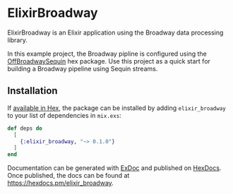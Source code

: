 # ElixirBroadway

ElixirBroadway is an Elixir application using the Broadway data processing library.

In this example project, the Broadway pipline is configured using the [OffBroadwaySequin](https://github.com/sequinstream/off_broadway_sequin) hex package. Use this project as a quick start for building a Broadway pipeline using Sequin streams.

## Installation

If [available in Hex](https://hex.pm/docs/publish), the package can be installed
by adding `elixir_broadway` to your list of dependencies in `mix.exs`:

```elixir
def deps do
  [
    {:elixir_broadway, "~> 0.1.0"}
  ]
end
```

Documentation can be generated with [ExDoc](https://github.com/elixir-lang/ex_doc)
and published on [HexDocs](https://hexdocs.pm). Once published, the docs can
be found at <https://hexdocs.pm/elixir_broadway>.
